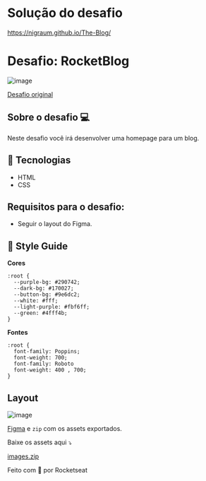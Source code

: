 # Solução do desafio 
https://nigraum.github.io/The-Blog/ 

# Desafio: RocketBlog

![image](https://user-images.githubusercontent.com/30730216/160450241-380a74e1-deb4-4764-ab80-0507d0391190.png)


[Desafio original](https://efficient-sloth-d85.notion.site/Desafio-RocketBlog-807e38809814423e80469b080444db5e#c08d0c63c6354f2e8ce7fd1e616604af)<br>


## **Sobre o desafio** 💻
Neste desafio você irá desenvolver uma homepage para um blog.

## 🚀 **Tecnologias**
- HTML
- CSS

## **Requisitos para o desafio:**
- Seguir o layout do Figma.

## 🎨 Style Guide

**Cores**
```
:root {
  --purple-bg: #290742;
  --dark-bg: #170027;
  --button-bg: #9e6dc2;
  --white: #fff;
  --light-purple: #fbf6ff;
  --green: #4fff4b;
}
```

**Fontes**

```
:root {
  font-family: Poppins;
  font-weight: 700;
  font-family: Roboto
  font-weight: 400 , 700;
}
```

## Layout

![image](https://user-images.githubusercontent.com/30730216/160449933-1a67d154-3891-424b-9353-8a66f79dc317.png)

 [Figma](https://www.figma.com/file/r4CsL6MPTAvE7EvJXjhFK4/DD-RocketBlog/duplicate)  e `zip` com os assets exportados.

Baixe os assets aqui ⤵️

[images.zip](https://s3-us-west-2.amazonaws.com/secure.notion-static.com/61e68811-afcb-4a18-8827-fe0c7a3a9c2e/images.zip)

Feito com 💜 por Rocketseat
